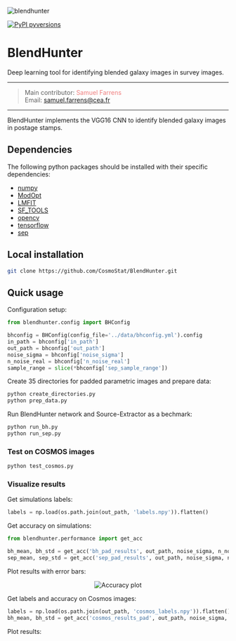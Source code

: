 ![blendhunter](https://user-images.githubusercontent.com/7417573/127934298-39734525-6325-4d98-900d-136227f03b38.png)

[![PyPI pyversions](https://img.shields.io/badge/python-3.6-blue.svg)](https://python.org)

# BlendHunter
Deep learning tool for identifying blended galaxy images in survey images.

---
> Main contributor:  <a href="https://github.com/sfarrens" target="_blank" style="text-decoration:none; color: #F08080">Samuel Farrens</a>  
> Email: <a href="mailto:samuel.farrens@cea.fr" style="text-decoration:none; color: #F08080">samuel.farrens@cea.fr</a>
---


BlendHunter implements the VGG16 CNN to identify blended galaxy images in
postage stamps.

## Dependencies
The following python packages should be installed with their specific dependencies:

- [numpy](https://github.com/numpy/numpy)
- [ModOpt](https://github.com/CEA-COSMIC/ModOpt)
- [LMFIT](https://lmfit.github.io/lmfit-py/)
- [SF_TOOLS](https://github.com/sfarrens/sf_tools)
- [opencv](https://github.com/opencv/opencv-python)
- [tensorflow](https://github.com/tensorflow/tensorflow)
- [sep](https://github.com/kbarbary/sep/tree/v1.1.x)

## Local installation

```bash
git clone https://github.com/CosmoStat/BlendHunter.git
```

## Quick usage

Configuration setup:
```python
from blendhunter.config import BHConfig

bhconfig = BHConfig(config_file='../data/bhconfig.yml').config
in_path = bhconfig['in_path']
out_path = bhconfig['out_path']
noise_sigma = bhconfig['noise_sigma']
n_noise_real = bhconfig['n_noise_real']
sample_range = slice(*bhconfig['sep_sample_range'])
```
Create 35 directories for padded parametric images and prepare data:
```bash
python create_directories.py
python prep_data.py
```
Run BlendHunter network and Source-Extractor as a bechmark:
```bash
python run_bh.py
python run_sep.py
```
### Test on COSMOS images
```python
python test_cosmos.py
```

### Visualize results
Get simulations labels:
```python
labels = np.load(os.path.join(out_path, 'labels.npy')).flatten()
```
Get accuracy on simulations:
```python
from blendhunter.performance import get_acc

bh_mean, bh_std = get_acc('bh_pad_results', out_path, noise_sigma, n_noise_real, labels)
sep_mean, sep_std = get_acc('sep_pad_results', out_path, noise_sigma, n_noise_real, labels)
```

Plot results with error bars:
<div align="center">
  <img src="https://accuracy_plot.png" alt="Accuracy plot">
</div>

Get labels and accuracy on Cosmos images:
```python
labels = np.load(os.path.join(out_path, 'cosmos_labels.npy')).flatten()
bh_mean, bh_std = get_acc('cosmos_results_pad', out_path, noise_sigma, n_noise_real, labels)
```
Plot results:
